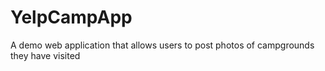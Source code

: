 # YelpCampApp
A demo web application that allows users to post photos of campgrounds they have visited
